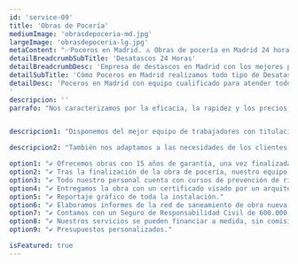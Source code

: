 ```yaml
---
id: 'service-09'
title: 'Obras de Pocería'
mediumImage: 'obrasdepoceria-md.jpg'
largeImage: 'obrasdepoceria-lg.jpg'
metaContent: "✅Poceros en Madrid. 🔝 Obras de pocería en Madrid 24 horas. 📢 Ofrecemos los mejores precios en toda la Comunidad de Madrid. ☎️​ 695 126 600"
detailBreadcrumbSubTitle: 'Desatascos 24 Horas'
detailBreadcrumbDesc: 'Empresa de destascos en Madrid con los mejores precios.'
detailSubTitle: 'Cómo Poceros en Madrid realizamos todo tipo de Desatasco, Desatranco, Obra de Pocería, Inspección con cámaras, limpieza de Arquetas, vaciado o limpieza de Fosas Sépticas.'
detailDesc: 'Poceros en Madrid con equipo cualificado para atender todo tipo de Urgencias las 24 horas del Día. Somos una empresa de desatrancos con mas de 25 años de experiencia. Trabajamos para particulares, empresas, comunidades de vecinos, administradores de fincas, etc.
'
descripcion: ''
parrafo: "Nos caracterizamos por la eficacia, la rapidez y los precios ajustados que ofrecemos a todas nuestras obras."


descripcion1: "Disponemos del mejor equipo de trabajadores con titulación específica de pocería. Nuestros profesionales se mantienen actualizados para ofrecer los mejores materiales y tecnología de precisión, para conseguir así resultados eficientes y de calidad en todas las obras de pocería."

descripcion2: "También nos adaptamos a las necesidades de los clientes y a las características de la obra. Siempre adaptamos los materiales y las técnicas específicas. Somos una empresa puntual en los plazos de inicio de las obras como en la fecha de finalización. Como los mejores profesionales de pocería de Madrid nuestros presupuestos se ajustan al bolsillo de cada cliente."

option1: "✔ Ofrecemos obras con 15 años de garantía, una vez finalizada."
option2: "✔ Tras la finalización de la obra de pocería, nuestro equipo limpia y garantiza el correcto estado de las mismas."
option3: "✔ Todo nuestro personal cuenta con cursos de prevención de riesgos." 
option4: "✔ Entregamos la obra con un certificado visado por un arquitecto."
option5: "✔ Reportaje gráfico de toda la instalación."
option6: "✔ Elaboramos informes de la red de saneamiento de obra nueva o rehabilitación, de este modo, nos aseguramos que todo funciona a la perfección."
option7: "✔ Contamos con un Seguro de Responsabilidad Civil de 600.000 euros de daños a terceros para que todo funcione a la perfección."
option8: "✔ Nuestros servicios se pueden financiar a medida, sin comisiones y sin interés."
option9: "✔ Presupuestos personalizados."

isFeatured: true
---
```

